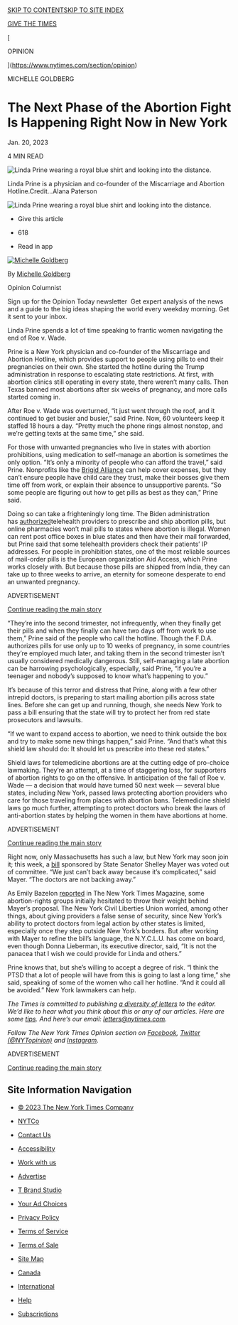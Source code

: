 [  
SKIP TO CONTENT](https://www.nytimes.com/2023/01/20/opinion/new-york-abortion-rights-legislation.html#site-content)[SKIP TO SITE INDEX](https://www.nytimes.com/2023/01/20/opinion/new-york-abortion-rights-legislation.html#site-index)

[](https://www.nytimes.com/)

[GIVE THE TIMES](https://www.nytimes.com/subscription/gift?campaignId=6F88R)

[

OPINION

](https://www.nytimes.com/section/opinion)

MICHELLE GOLDBERG

# The Next Phase of the Abortion Fight Is Happening Right Now in New York

Jan. 20, 2023

4 MIN READ

![Linda Prine wearing a royal blue shirt and looking into the distance.](https://static01.nyt.com/images/2023/01/20/opinion/20goldberg1/20goldberg1-articleLarge.jpg?quality=75&auto=webp&disable=upscale)

Linda Prine is a physician and co-founder of the Miscarriage and Abortion Hotline.Credit...Alana Paterson

![Linda Prine wearing a royal blue shirt and looking into the distance.](https://static01.nyt.com/images/2023/01/20/opinion/20goldberg1/20goldberg1-articleLarge.jpg?quality=75&auto=webp&disable=upscale)

-   Give this article
    

-   618
    
-   Read in app
    

[![Michelle Goldberg](https://static01.nyt.com/images/2018/04/02/opinion/michelle-goldberg/michelle-goldberg-thumbLarge.png "Michelle Goldberg")](https://www.nytimes.com/by/michelle-goldberg)

By [Michelle Goldberg](https://www.nytimes.com/by/michelle-goldberg)

Opinion Columnist

Sign up for the Opinion Today newsletter  Get expert analysis of the news and a guide to the big ideas shaping the world every weekday morning. Get it sent to your inbox.

Linda Prine spends a lot of time speaking to frantic women navigating the end of Roe v. Wade.

Prine is a New York physician and co-founder of the Miscarriage and Abortion Hotline, which provides support to people using pills to end their pregnancies on their own. She started the hotline during the Trump administration in response to escalating state restrictions. At first, with abortion clinics still operating in every state, there weren’t many calls. Then Texas banned most abortions after six weeks of pregnancy, and more calls started coming in.

After Roe v. Wade was overturned, “it just went through the roof, and it continued to get busier and busier,” said Prine. Now, 60 volunteers keep it staffed 18 hours a day. “Pretty much the phone rings almost nonstop, and we’re getting texts at the same time,” she said.

For those with unwanted pregnancies who live in states with abortion prohibitions, using medication to self-manage an abortion is sometimes the only option. “It’s only a minority of people who can afford the travel,” said Prine. Nonprofits like the [Brigid Alliance](https://www.nytimes.com/2022/12/02/opinion/charity-holiday-gift-brigid-alliance-blanchet-house.html) can help cover expenses, but they can’t ensure people have child care they trust, make their bosses give them time off from work, or explain their absence to unsupportive parents. “So some people are figuring out how to get pills as best as they can,” Prine said.

Doing so can take a frighteningly long time. The Biden administration has [authorized](https://www.nytimes.com/2021/12/16/health/abortion-pills-fda.html)telehealth providers to prescribe and ship abortion pills, but online pharmacies won’t mail pills to states where abortion is illegal. Women can rent post office boxes in blue states and then have their mail forwarded, but Prine said that some telehealth providers check their patients’ IP addresses. For people in prohibition states, one of the most reliable sources of mail-order pills is the European organization Aid Access, which Prine works closely with. But because those pills are shipped from India, they can take up to three weeks to arrive, an eternity for someone desperate to end an unwanted pregnancy.

ADVERTISEMENT

[Continue reading the main story](https://www.nytimes.com/2023/01/20/opinion/new-york-abortion-rights-legislation.html#after-story-ad-1)

“They’re into the second trimester, not infrequently, when they finally get their pills and when they finally can have two days off from work to use them,” Prine said of the people who call the hotline. Though the F.D.A. authorizes pills for use only up to 10 weeks of pregnancy, in some countries they’re employed much later, and taking them in the second trimester isn’t usually considered medically dangerous. Still, self-managing a late abortion can be harrowing psychologically, especially, said Prine, “if you’re a teenager and nobody’s supposed to know what’s happening to you.”

It’s because of this terror and distress that Prine, along with a few other intrepid doctors, is preparing to start mailing abortion pills across state lines. Before she can get up and running, though, she needs New York to pass a bill ensuring that the state will try to protect her from red state prosecutors and lawsuits.

“If we want to expand access to abortion, we need to think outside the box and try to make some new things happen,” said Prine. “And that’s what this shield law should do: It should let us prescribe into these red states.”

Shield laws for telemedicine abortions are at the cutting edge of pro-choice lawmaking. They’re an attempt, at a time of staggering loss, for supporters of abortion rights to go on the offensive. In anticipation of the fall of Roe v. Wade — a decision that would have turned 50 next week — several blue states, including New York, passed laws protecting abortion providers who care for those traveling from places with abortion bans. Telemedicine shield laws go much further, attempting to protect doctors who break the laws of anti-abortion states by helping the women in them have abortions at home.

ADVERTISEMENT

[Continue reading the main story](https://www.nytimes.com/2023/01/20/opinion/new-york-abortion-rights-legislation.html#after-story-ad-2)

Right now, only Massachusetts has such a law, but New York may soon join it; this week, a [bill](https://www.nysenate.gov/legislation/bills/2023/S1066) sponsored by State Senator Shelley Mayer was voted out of committee. “We just can’t back away because it’s complicated,” said Mayer. “The doctors are not backing away.”

As Emily Bazelon [reported](https://www.nytimes.com/2022/10/04/magazine/abortion-interstate-travel-post-roe.html) in The New York Times Magazine, some abortion-rights groups initially hesitated to throw their weight behind Mayer’s proposal. The New York Civil Liberties Union worried, among other things, about giving providers a false sense of security, since New York’s ability to protect doctors from legal action by other states is limited, especially once they step outside New York’s borders. But after working with Mayer to refine the bill’s language, the N.Y.C.L.U. has come on board, even though Donna Lieberman, its executive director, said, “It is not the panacea that I wish we could provide for Linda and others.”

Prine knows that, but she’s willing to accept a degree of risk. “I think the PTSD that a lot of people will have from this is going to last a long time,” she said, speaking of some of the women who call her hotline. “And it could all be avoided.” New York lawmakers can help.

_The Times is committed to publishing_ [_a diversity of letters_](https://www.nytimes.com/2019/01/31/opinion/letters/letters-to-editor-new-york-times-women.html) _to the editor. We’d like to hear what you think about this or any of our articles. Here are some_ [_tips_](https://help.nytimes.com/hc/en-us/articles/115014925288-How-to-submit-a-letter-to-the-editor)_. And here’s our email:_ [_letters@nytimes.com_](mailto:letters@nytimes.com)_._

_Follow The New York Times Opinion section on_ [_Facebook_](https://www.facebook.com/nytopinion)_,_ [_Twitter (@NYTopinion)_](http://twitter.com/NYTOpinion) _and_ [_Instagram_](https://www.instagram.com/nytopinion/)_._

ADVERTISEMENT

[Continue reading the main story](https://www.nytimes.com/2023/01/20/opinion/new-york-abortion-rights-legislation.html#after-bottom)

## [](https://www.nytimes.com/2023/01/20/opinion/new-york-abortion-rights-legislation.html#commentsContainer)

[](mailto:letters@nytimes.com)

## Site Information Navigation

-   [© 2023 The New York Times Company](https://help.nytimes.com/hc/en-us/articles/115014792127-Copyright-notice)

-   [NYTCo](https://www.nytco.com/)
-   [Contact Us](https://help.nytimes.com/hc/en-us/articles/115015385887-Contact-Us)
-   [Accessibility](https://help.nytimes.com/hc/en-us/articles/115015727108-Accessibility)
-   [Work with us](https://www.nytco.com/careers/)
-   [Advertise](https://nytmediakit.com/)
-   [T Brand Studio](https://www.tbrandstudio.com/)
-   [Your Ad Choices](https://www.nytimes.com/privacy/cookie-policy#how-do-i-manage-trackers)
-   [Privacy Policy](https://www.nytimes.com/privacy/privacy-policy)
-   [Terms of Service](https://help.nytimes.com/hc/en-us/articles/115014893428-Terms-of-service)
-   [Terms of Sale](https://help.nytimes.com/hc/en-us/articles/115014893968-Terms-of-sale)
-   [Site Map](https://www.nytimes.com/sitemap/)
-   [Canada](https://www.nytimes.com/ca/?action=click&region=Footer&pgtype=Homepage)
-   [International](https://www.nytimes.com/international/?action=click&region=Footer&pgtype=Homepage)
-   [Help](https://help.nytimes.com/hc/en-us)
-   [Subscriptions](https://www.nytimes.com/subscription?campaignId=37WXW)